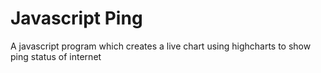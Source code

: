 Javascript Ping
===============

A javascript program which creates a live chart using highcharts to show ping status of internet